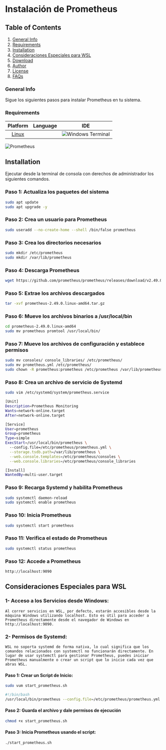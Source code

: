 # Instalación de Prometheus

## Table of Contents
1. [General Info](#general-info)
2. [Requirements](#requirements)
3. [Installation](#installation)
4. [Consideraciones Especiales para WSL](#consideraciones-especiales-para-wsl)
5. [Download](#download)
6. [Author](#author)
7. [License](#license)
8. [FAQs](#faqs)
   
### General Info
   
Sigue los siguientes pasos para instalar Prometheus en tu sistema.

### Requirements
|Platform|Language|IDE|
|:----------:|:--------:|:---:|
[Linux](https://img.shields.io/badge/Linux-FCC624?style=for-the-badge&logo=linux&logoColor=black)||![Windows Terminal](https://img.shields.io/badge/Windows%20Terminal-%234D4D4D.svg?style=for-the-badge&logo=windows-terminal&logoColor=white)|teacher don't h
![Prometheus](https://img.shields.io/badge/Prometheus-E6522C?style=for-the-badge&logo=Prometheus&logoColor=white)

## Installation
Ejecutar desde la terminal de consola con derechos de administrador los siguientes comandos.

### Paso 1: Actualiza los paquetes del sistema

```bash
sudo apt update
sudo apt upgrade -y
```

### Paso 2: Crea un usuario para Prometheus

```bash
sudo useradd --no-create-home --shell /bin/false prometheus
```

### Paso 3: Crea los directorios necesarios

```bash
sudo mkdir /etc/prometheus
sudo mkdir /var/lib/prometheus
```

### Paso 4: Descarga Prometheus

```bash
wget https://github.com/prometheus/prometheus/releases/download/v2.49.0/prometheus-2.49.0.linux-amd64.tar.gz
```

### Paso 5: Extrae los archivos descargados

```bash
tar -xvf prometheus-2.49.0.linux-amd64.tar.gz
```

### Paso 6: Mueve los archivos binarios a /usr/local/bin

```bash
cd prometheus-2.49.0.linux-amd64
sudo mv prometheus promtool /usr/local/bin/
```

### Paso 7: Mueve los archivos de configuración y establece permisos

```bash
sudo mv consoles/ console_libraries/ /etc/prometheus/
sudo mv prometheus.yml /etc/prometheus/
sudo chown -R prometheus:prometheus /etc/prometheus /var/lib/prometheus
```

### Paso 8: Crea un archivo de servicio de Systemd

```bash
sudo vim /etc/systemd/system/prometheus.service
```

```bash
[Unit]
Description=Prometheus Monitoring
Wants=network-online.target
After=network-online.target

[Service]
User=prometheus
Group=prometheus
Type=simple
ExecStart=/usr/local/bin/prometheus \
  --config.file=/etc/prometheus/prometheus.yml \
  --storage.tsdb.path=/var/lib/prometheus \
  --web.console.templates=/etc/prometheus/consoles \
  --web.console.libraries=/etc/prometheus/console_libraries

[Install]
WantedBy=multi-user.target
```

### Paso 9: Recarga Systemd y habilita Prometheus

```bash
sudo systemctl daemon-reload
sudo systemctl enable prometheus
```

### Paso 10: Inicia Prometheus

```bash
sudo systemctl start prometheus
```

### Paso 11: Verifica el estado de Prometheus

```bash
sudo systemctl status prometheus
```

### Paso 12: Accede a Prometheus

```arduino
http://localhost:9090
```

## Consideraciones Especiales para WSL

### 1- Acceso a los Servicios desde Windows:

    Al correr servicios en WSL, por defecto, estarán accesibles desde la máquina Windows utilizando localhost. Esto es útil para acceder a Prometheus directamente desde el navegador de Windows en http://localhost:9090.

### 2- Permisos de Systemd:

    WSL no soporta systemd de forma nativa, lo cual significa que los comandos relacionados con systemctl no funcionarán directamente. En lugar de usar systemctl para gestionar Prometheus, puedes iniciar Prometheus manualmente o crear un script que lo inicie cada vez que abras WSL.

#### Paso 1: Crear un Script de Inicio:

```bash
sudo vum start_prometheus.sh
```

```bash
#!/bin/bash
/usr/local/bin/prometheus --config.file=/etc/prometheus/prometheus.yml --storage.tsdb.path=/var/lib/prometheus --web.console.templates=/etc/prometheus/consoles --web.console.libraries=/etc/prometheus/console_libraries
```

#### Paso 2: Guarda el archivo y dale permisos de ejecución

```bash
chmod +x start_prometheus.sh
```

#### Paso 3: Inicia Prometheus usando el script:

```bash
./start_prometheus.sh
```
